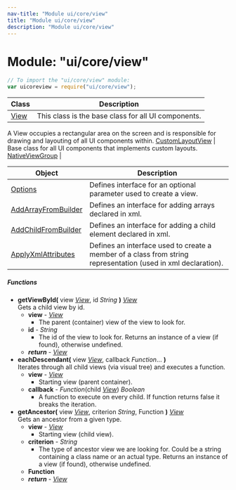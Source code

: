 ```yaml
---
nav-title: "Module ui/core/view"
title: "Module ui/core/view"
description: "Module ui/core/view"
---
```

# Module: "ui/core/view"

``` JavaScript
// To import the "ui/core/view" module:
var uicoreview = require("ui/core/view");
```

Class | Description
------|------------
[View](../../../ui/core/view/View.md) | This class is the base class for all UI components. 
A View occupies a rectangular area on the screen and is responsible for drawing and layouting of all UI components within. 
[CustomLayoutView](../../../ui/core/view/CustomLayoutView.md) | Base class for all UI components that implements custom layouts. 
[NativeViewGroup](../../../ui/core/view/NativeViewGroup.md) | 

Object | Description
------|------------
[Options](../../../ui/core/view/Options.md) | Defines interface for an optional parameter used to create a view.
[AddArrayFromBuilder](../../../ui/core/view/AddArrayFromBuilder.md) | Defines an interface for adding arrays declared in xml.
[AddChildFromBuilder](../../../ui/core/view/AddChildFromBuilder.md) | Defines an interface for adding a child element declared in xml.
[ApplyXmlAttributes](../../../ui/core/view/ApplyXmlAttributes.md) | Defines an interface used to create a member of a class from string representation (used in xml declaration).

##### Functions
 - **getViewById(** view [_View_](../../../ui/core/view/View.md), id _String_ **)** [_View_](../../../ui/core/view/View.md)  
     Gets a child view by id.
   - **view** - [_View_](../../../ui/core/view/View.md)  
     - The parent (container) view of the view to look for.
   - **id** - _String_  
     - The id of the view to look for.
Returns an instance of a view (if found), otherwise undefined.
   - _**return**_ - [_View_](../../../ui/core/view/View.md)
 - **eachDescendant(** view [_View_](../../../ui/core/view/View.md), callback _Function_... **)**  
     Iterates through all child views (via visual tree) and executes a function.
   - **view** - [_View_](../../../ui/core/view/View.md)  
     - Starting view (parent container).
   - **callback** - _Function_(child [_View_](../../../ui/core/view/View.md)) _Boolean_  
     - A function to execute on every child. If function returns false it breaks the iteration.
 - **getAncestor(** view [_View_](../../../ui/core/view/View.md), criterion _String_, Function **)** [_View_](../../../ui/core/view/View.md)  
     Gets an ancestor from a given type.
   - **view** - [_View_](../../../ui/core/view/View.md)  
     - Starting view (child view).
   - **criterion** - _String_  
     - The type of ancestor view we are looking for. Could be a string containing a class name or an actual type.
Returns an instance of a view (if found), otherwise undefined.
   - **Function**
   - _**return**_ - [_View_](../../../ui/core/view/View.md)